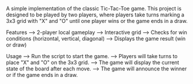 A simple implementation of the classic Tic-Tac-Toe game. This project is designed to be played by two players, where players take turns marking a 3x3 grid with "X" and "O" until one player wins or the game ends in a draw.

Features
--> 2-player local gameplay
--> Interactive grid
--> Checks for win conditions (horizontal, vertical, diagonal)
--> Displays the game result (win or draw)

Usage
--> Run the script to start the game.
--> Players will take turns to place "X" and "O" on the 3x3 grid.
--> The game will display the current state of the board after each move.
--> The game will announce the winner or if the game ends in a draw.

